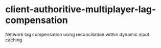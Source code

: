 # client-authoritive-multiplayer-lag-compensation
Network lag compensation using reconciliation within dynamic input caching
